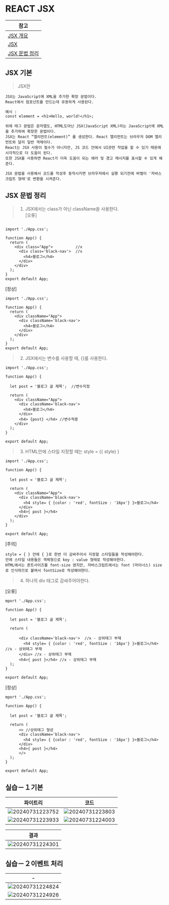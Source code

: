# REACT JSX

|참고|
|-|
|[JSX 개요](https://ko.legacy.reactjs.org/docs/introducing-jsx.html)|
|[JSX](https://goddaehee.tistory.com/296)|
|[JSX 문법 정리](https://velog.io/@brgndy/%EB%A6%AC%EC%95%A1%ED%8A%B8-JSX-%EB%AC%B8%EB%B2%95-%EC%A0%95%EB%A6%AC)|

 
JSX 기본
---
> JSX란
```
JSX는 JavaScript에 XML을 추가한 확장 문법이다.
React에서 컴포넌트를 만드는데 유용하게 사용된다.

예시 : 
const element = <h1>Hello, world!</h1>;

위에 태그 문법은 문자열도, HTML도아닌 JSX(JavaScript XML)라는 JavaScript에 XML을 추가하여 확장한 문법이다.
JSX는 React “엘리먼트(element)” 를 생성한다. React 엘리먼트는 브라우저 DOM 엘리먼트와 달리 일반 객체이다.
React는 JSX 사용이 필수가 아니지만, JS 코드 안에서 UI관련 작업을 할 수 있기 때문에 시각적으로 더 도움이 된다.
또한 JSX를 사용하면 React가 더욱 도움이 되는 에러 및 경고 메시지를 표시할 수 있게 해준다.

JSX 문법을 사용해서 코드를 작성후 동작시키면 브라우저에서 실행 되기전에 바벨이 '자바스크립트 형태'로 변환을 시켜준다.
```

JSX 문법 정리
---
>1. JSX에서는 class가 아닌 className을 사용한다.<br>
[오류]
```

import './App.css';

function App() {
  return (
    <div class="App">          //x
      <div class='black-nav'>  //x
        <h4>블로그</h4>
      </div>
    </div>
  );
}
export default App;
```
[정상]
```
import './App.css';

function App() {
  return (
    <div className="App">
      <div className='black-nav'>
        <h4>블로그</h4>
      </div>
    </div>
  );
}
export default App;

```

> 2. JSX에서는 변수를 사용할 때, {}를 사용한다.<br>
```
import './App.css';

function App() {

  let post = '블로그 글 제목';  //변수지정

  return (
    <div className="App">
      <div className='black-nav'>
        <h4>블로그</h4>
      </div>
      <h4> {post} </h4> //변수적용
    </div>
  );
}

export default App;
```
> 3. HTML안에 스타일 지정할 때는 style = {{ style} }
```
import './App.css';

function App() {

  let post = '블로그 글 제목';

  return (
    <div className="App">
      <div className='black-nav'>
        <h4 style= { {color : 'red', fontSize : '16px'} }>블로그</h4>
      </div>
      <h4>{ post }</h4>
    </div>
  );
}

export default App;
```
[주의]
```
style = { } 안에 { }로 한번 더 감싸주어서 지정할 스타일들을 작성해야한다.
안에 스타일 내용들은 객체형으로 key : value 형태로 작성해야한다.
HTML에서는 폰트사이즈를 font-size 였지만, 자바스크립트에서는 font (마이너스) size로 인식하므로 붙여서 fontSize로 작성해야한다.
```

> 4. 하나의 div 태그로 감싸주어야한다.<br>

[오류]
```
mport './App.css';

function App() {

  let post = '블로그 글 제목';

  return (
      
      <div className='black-nav'>  //x - 상위태그 부재
        <h4 style= { {color : 'red', fontSize : '16px'} }>블로그</h4> //x - 상위태그 부재
      </div> //x - 상위태그 부재
      <h4>{ post }</h4> //x - 상위태그 부재
  );
}

export default App;
```
[정상]
```
mport './App.css';

function App() {

  let post = '블로그 글 제목';

  return (
      <> //상위태그 형성
      <div className='black-nav'>  
        <h4 style= { {color : 'red', fontSize : '16px'} }>블로그</h4> 
      </div> 
      <h4>{ post }</h4> 
      </>
  );
}

export default App;
```


실습－１기본
---
|파이트리|코드|
|-|-|
|![20240731223752](https://github.com/user-attachments/assets/ac77f6b1-9bf9-4a64-82ee-c5439a73baf6)|![20240731223803](https://github.com/user-attachments/assets/915ea002-bf87-4c7f-8895-b25a6851c69e)|
|![20240731223933](https://github.com/user-attachments/assets/1e10a017-6c74-47a8-8487-06cae8b1f2e4)|![20240731224003](https://github.com/user-attachments/assets/642bb778-e89a-47f2-b075-a63828fd343d)|

|결과|
|-|
|![20240731224301](https://github.com/user-attachments/assets/caa36b0e-e02d-44f9-91b6-deb392733b88)|

실습－２이벤트 처리
---

|-|
|-|
|![20240731224824](https://github.com/user-attachments/assets/878098f3-351f-4795-8057-ea8805ed6ed7)|
|![20240731224926](https://github.com/user-attachments/assets/56ef7931-ab48-4845-bb3d-ded7a91217cc)|





